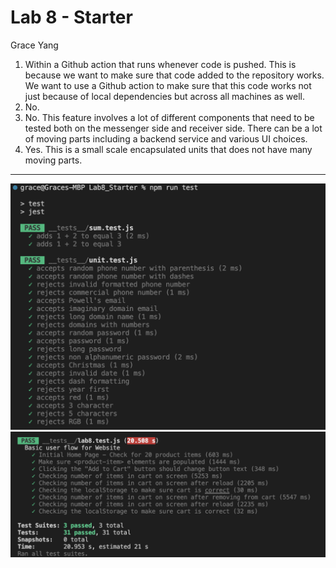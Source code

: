 # Lab 8 - Starter

Grace Yang

1. Within a Github action that runs whenever code is pushed. This is because we want to make sure that code added to the repository works. We want to use a Github action to make sure that this code works not just because of local dependencies but across all machines as well. 
2. No.
3. No. This feature involves a lot of different components that need to be tested both on the messenger side and receiver side. There can be a lot of moving parts including a backend service and various UI choices. 
4. Yes. This is a small scale encapsulated units that does not have many moving parts. 

---

![Image](npm-tests-part1.png)
![Image](npm-tests-part2.png)